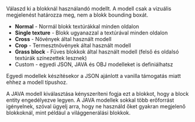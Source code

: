 Válaszd ki a blokknál használandó modellt. A modell csak a vizuális megjelenést határozza meg, nem a blokk bounding boxát.

* **Normal** - Normál blokk textúrákkal minden oldalon
* **Single texture** - Blokk ugyanazzal a textúrával minden oldalon
* **Cross** - Növények által használt modell
* **Crop** - Termesztnövények által használt modell
* **Grass block** - Füves blokkok által használt modell (felső és oldalsó textúrák színezettek lesznek)
* Custom - egyedi JSON, JAVA és OBJ modelleket is definiálhatsz

Egyedi modellek készítésekor a JSON ajánlott a vanilla támogatás miatt ehhez a modell típushoz.

A JAVA modell kiválasztása kényszeríteni fogja ezt a blokkot, hogy a block entity engedélyezve legyen. A JAVA modellek sokkal több erőforrást igényelnek, szóval ügyelj arra, hogy ne használd őket gyakran megjelenő blokkoknál, mint például a világgenerálási blokkok.